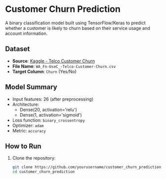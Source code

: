 # Customer Churn Prediction

A binary classification model built using TensorFlow/Keras to predict whether a customer is likely to churn based on their service usage and account information.

## Dataset

- **Source**: [Kaggle - Telco Customer Churn](https://www.kaggle.com/datasets/blastchar/telco-customer-churn)
- **File Name**: `WA_Fn-UseC_-Telco-Customer-Churn.csv`
- **Target Column**: `Churn` (Yes/No)

## Model Summary

- Input features: 26 (after preprocessing)
- Architecture:
  - Dense(20, activation='relu')
  - Dense(1, activation='sigmoid')
- Loss function: `binary_crossentropy`
- Optimizer: `adam`
- Metric: `accuracy`

##  How to Run

1. Clone the repository:
   ```bash
   git clone https://github.com/yourusername/customer_churn_prediction.git
   cd customer_churn_prediction

